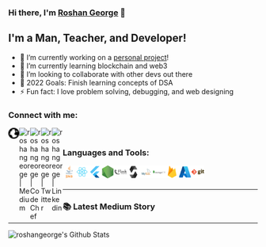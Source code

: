 ### Hi there, I'm [Roshan George][website] 👋

## I'm a Man, Teacher, and Developer!
- 🔭 I’m currently working on a [personal project][website]!
- 🌱 I’m currently learning blockchain and web3
- 👯 I’m looking to collaborate with other devs out there
- 🥅 2022 Goals: Finish learning concepts of DSA
- ⚡ Fun fact: I love problem solving, debugging, and web designing

### Connect with me:

[<img align="left" alt="roshangeorge97.github.io/portfolio/" width="22px" src="https://raw.githubusercontent.com/iconic/open-iconic/master/svg/globe.svg" />][website]
[<img align="left" alt="roshangeorge | Medium" width="22px" src="https://cdn.jsdelivr.net/npm/simple-icons@v3/icons/medium.svg" />][medium]
[<img align="left" alt="roshangeorge | Code Chef" width="22px" src="https://cdn.jsdelivr.net/npm/simple-icons@v3/icons/codechef.svg" />][codechef]
[<img align="left" target="_blank" href="https://twitter.com/dev_roshangeorg" width="22px" alt="roshangeorge | Twitter" width="22px" src="https://cdn.jsdelivr.net/npm/simple-icons@v3/icons/twitter.svg" />][twitter]
[<img align="left" target="_blank" href="https://www.linkedin.com/in/roshangeorge97/" width="22px" alt="roshangeorge | Linkedin" width="22px" src="https://cdn.jsdelivr.net/npm/simple-icons@v3/icons/linkedin.svg" />][linkedin]

<br />

### Languages and Tools:

[<img align="left" alt="Python" width="26px" src="https://raw.githubusercontent.com/github/explore/80688e429a7d4ef2fca1e82350fe8e3517d3494d/topics/java/java.png" />][website]
[<img align="left" alt="React" width="26px" src="https://raw.githubusercontent.com/github/explore/80688e429a7d4ef2fca1e82350fe8e3517d3494d/topics/react/react.png" />][website]
[<img align="left" alt="React" width="26px" src="https://raw.githubusercontent.com/github/explore/cebd63002168a05a6a642f309227eefeccd92950/topics/flutter/flutter.png" />][website]
[<img align="left" alt="React" width="26px" 
src="https://raw.githubusercontent.com/github/explore/80688e429a7d4ef2fca1e82350fe8e3517d3494d/topics/nodejs/nodejs.png" />][website]
[<img align="left" alt="HTML5" width="26px" src="https://raw.githubusercontent.com/github/explore/80688e429a7d4ef2fca1e82350fe8e3517d3494d/topics/flask/flask.png" />][website]
[<img align="left" alt="HTML5" width="26px" src="https://raw.githubusercontent.com/github/explore/ba9de12f88fd08825c51928e91f1678cb5c94b26/topics/solidity/solidity.png" />][website]
[<img align="left" alt="PostgreSQL" width="26px" src="https://raw.githubusercontent.com/github/explore/80688e429a7d4ef2fca1e82350fe8e3517d3494d/topics/mysql/mysql.png" />][website]
[<img align="left" alt="mongo" width="26px" src="https://raw.githubusercontent.com/github/explore/80688e429a7d4ef2fca1e82350fe8e3517d3494d/topics/mongodb/mongodb.png" />][website]
[<img align="left" alt="mongo" width="26px" src="https://raw.githubusercontent.com/github/explore/80688e429a7d4ef2fca1e82350fe8e3517d3494d/topics/firebase/firebase.png" />][website]
[<img align="left" alt="GitHub" width="26px" src="https://raw.githubusercontent.com/github/explore/78df643247d429f6cc873026c0622819ad797942/topics/azure/azure.png" />][website]
[<img align="left" alt="Git" width="26px" src="https://raw.githubusercontent.com/github/explore/80688e429a7d4ef2fca1e82350fe8e3517d3494d/topics/git/git.png" />][website]


<br />
<br />

---

### 📚 Latest Medium Story
<!-- MEDIUM-STORY-LIST:START -->
<!-- MEDIUM-STORY-LIST:END -->

---

<img align="left" alt="roshangeorge's Github Stats" src="https://github-readme-stats.vercel.app/api?username=roshangeorge97&show_icons=true&hide_border=true" />

[website]: https://roshangeorge97.github.io/portfolio/
[medium]: https://medium.com/@roshangeorge97
[kaggle]: https://www.kaggle.com/averaceplays
[codechef]: https://www.codechef.com/users/roshangeorge97
[twitter]: https://twitter.com/dev_roshangeorg
[linkedin]: https://www.linkedin.com/in/roshangeorge97/
